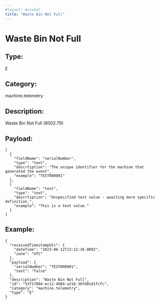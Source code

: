 ```yaml
---
#layout: minimal
title: "Waste Bin Not Full"
---
```


# Waste Bin Not Full

## Type:

E

## Category:

machine.telemetry

## Description: 

Waste Bin Not Full (8002.79)

## Payload:

```
[
  {
    "fieldName": "serialNumber",
    "type": "text",
    "descrtiption": "The unique identifier for the machine that generated the event",
    "example": "TEST000001"
  },
  {
    "fieldName": "text",
    "type": "text",
    "descrtiption": "Unspecified text value - awaiting more specific definition.",
    "example": "This is a text value."
  }
]
```

## Example:

```
{
  "receivedTimestampUtc": {
    "dateTime": "2023-06-12T13:12:39.000Z",
    "zone": "UTC"
  },
  "payload": {
    "serialNumber": "TEST000001",
    "text": "false"
  },
  "description": "Waste Bin Not Full",
  "id": "53f17004-ec12-4984-a216-36fd81d1fcfc",
  "category": "machine.telemetry",
  "type": "E"
}
```
